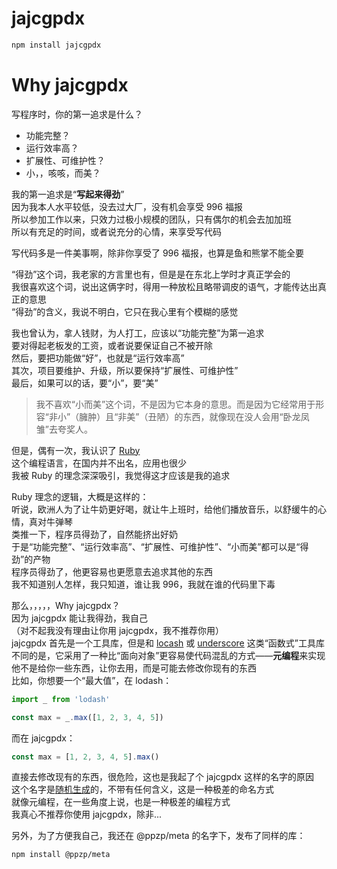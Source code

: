 # jajcgpdx
``` bash
npm install jajcgpdx
```

# Why jajcgpdx
写程序时，你的第一追求是什么？
+ 功能完整？
+ 运行效率高？
+ 扩展性、可维护性？
+ 小，，咳咳，而美？

我的第一追求是“**写起来得劲**”  
因为我本人水平较低，没去过大厂，没有机会享受 996 福报  
所以参加工作以来，只效力过极小规模的团队，只有偶尔的机会去加加班  
所以有充足的时间，或者说充分的心情，来享受写代码  

写代码多是一件美事啊，除非你享受了 996 福报，也算是鱼和熊掌不能全要  

“得劲”这个词，我老家的方言里也有，但是是在东北上学时才真正学会的  
我很喜欢这个词，说出这俩字时，得用一种放松且略带调皮的语气，才能传达出真正的意思  
“得劲”的含义，我说不明白，它只在我心里有个模糊的感觉  

我也曾认为，拿人钱财，为人打工，应该以“功能完整”为第一追求  
要对得起老板发的工资，或者说要保证自己不被开除  
然后，要把功能做“好”，也就是“运行效率高”  
其次，项目要维护、升级，所以要保持“扩展性、可维护性”  
最后，如果可以的话，要“小”，要“美”  

> 我不喜欢“小而美”这个词，不是因为它本身的意思。而是因为它经常用于形容“非小”（臃肿）且“非美”（丑陋）的东西，就像现在没人会用“卧龙凤雏”去夸奖人。

但是，偶有一次，我认识了 [Ruby](https://www.ruby-lang.org/)  
这个编程语言，在国内并不出名，应用也很少  
我被 Ruby 的理念深深吸引，我觉得这才应该是我的追求  

Ruby 理念的逻辑，大概是这样的：  
听说，欧洲人为了让牛奶更好喝，就让牛上班时，给他们播放音乐，以舒缓牛的心情，真对牛弹琴  
类推一下，程序员得劲了，自然能挤出好奶  
于是“功能完整”、“运行效率高”、“扩展性、可维护性”、“小而美”都可以是“得劲”的产物  
程序员得劲了，他更容易也更愿意去追求其他的东西  
我不知道别人怎样，我只知道，谁让我 996，我就在谁的代码里下毒  

那么，，，，，Why jajcgpdx？  
因为 jajcgpdx 能让我得劲，我自己  
（对不起我没有理由让你用 jajcgpdx，我不推荐你用）  
jajcgpdx 首先是一个工具库，但是和 [locash](https://lodash.com/) 或 [underscore](https://underscorejs.org/) 这类“函数式”工具库不同的是，它采用了一种比“面向对象”更容易使代码混乱的方式——**元编程**来实现  
他不是给你一些东西，让你去用，而是可能去修改你现有的东西  
比如，你想要一个“最大值”，在 lodash：
``` javascript
import _ from 'lodash'

const max = _.max([1, 2, 3, 4, 5])
```
而在 jajcgpdx：
``` javascript
const max = [1, 2, 3, 4, 5].max()
```

直接去修改现有的东西，很危险，这也是我起了个 jajcgpdx 这样的名字的原因  
这个名字是[随机生成](https://github.com/ppz-pro/meta.js/blob/727957bac8a6f0b1caddc7343de3f30cb7f69fca/random-string.test.coffee#L49)的，不带有任何含义，这是一种极差的命名方式  
就像元编程，在一些角度上说，也是一种极差的编程方式  
我真心不推荐你使用 jajcgpdx，除非...

另外，为了方便我自己，我还在 @ppzp/meta 的名字下，发布了同样的库：
``` bash
npm install @ppzp/meta
```
